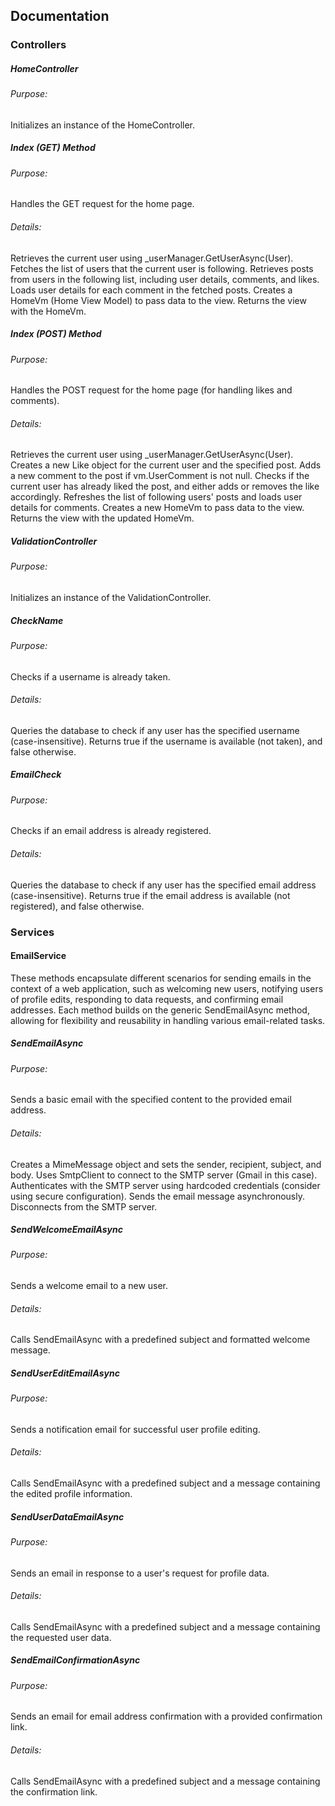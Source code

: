## Documentation

### Controllers
##### HomeController
###### Purpose: 
Initializes an instance of the HomeController.

##### Index (GET) Method
###### Purpose: 
Handles the GET request for the home page.
###### Details:
Retrieves the current user using _userManager.GetUserAsync(User). Fetches the list of users that the current user is following. Retrieves posts from users in the following list, including user details, comments, and likes. Loads user details for each comment in the fetched posts. Creates a HomeVm (Home View Model) to pass data to the view. Returns the view with the HomeVm.

##### Index (POST) Method
###### Purpose: 
Handles the POST request for the home page (for handling likes and comments).
###### Details: 
Retrieves the current user using _userManager.GetUserAsync(User). Creates a new Like object for the current user and the specified post. Adds a new comment to the post if vm.UserComment is not null. Checks if the current user has already liked the post, and either adds or removes the like accordingly. Refreshes the list of following users' posts and loads user details for comments. Creates a new HomeVm to pass data to the view. Returns the view with the updated HomeVm.

##### ValidationController
###### Purpose: 
Initializes an instance of the ValidationController.

##### CheckName
###### Purpose: 
Checks if a username is already taken.
###### Details: 
Queries the database to check if any user has the specified username (case-insensitive). Returns true if the username is available (not taken), and false otherwise.

##### EmailCheck
###### Purpose: 
Checks if an email address is already registered.
###### Details: 
Queries the database to check if any user has the specified email address (case-insensitive). Returns true if the email address is available (not registered), and false otherwise.

### Services
#### EmailService
These methods encapsulate different scenarios for sending emails in the context of a web application, such as welcoming new users, notifying users of profile edits, responding to data requests, and confirming email addresses. Each method builds on the generic SendEmailAsync method, allowing for flexibility and reusability in handling various email-related tasks.

##### SendEmailAsync
###### Purpose: 
Sends a basic email with the specified content to the provided email address.
###### Details: 
Creates a MimeMessage object and sets the sender, recipient, subject, and body. Uses SmtpClient to connect to the SMTP server (Gmail in this case). Authenticates with the SMTP server using hardcoded credentials (consider using secure configuration). Sends the email message asynchronously. Disconnects from the SMTP server.

##### SendWelcomeEmailAsync
###### Purpose: 
Sends a welcome email to a new user.
###### Details: 
Calls SendEmailAsync with a predefined subject and formatted welcome message.

##### SendUserEditEmailAsync
###### Purpose: 
Sends a notification email for successful user profile editing.
###### Details: 
Calls SendEmailAsync with a predefined subject and a message containing the edited profile information.

##### SendUserDataEmailAsync
###### Purpose: 
Sends an email in response to a user's request for profile data.
###### Details: 
Calls SendEmailAsync with a predefined subject and a message containing the requested user data.

##### SendEmailConfirmationAsync
###### Purpose: 
Sends an email for email address confirmation with a provided confirmation link.
###### Details: 
Calls SendEmailAsync with a predefined subject and a message containing the confirmation link.

